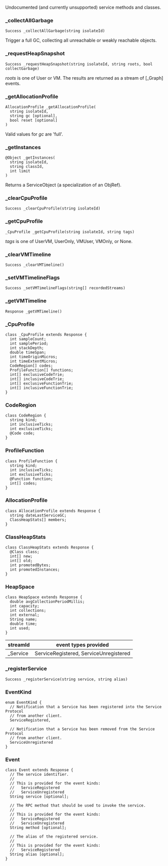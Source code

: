 Undocumented (and currently unsupported) service methods and classes.

### _collectAllGarbage

```
Success _collectAllGarbage(string isolateId)
```

Trigger a full GC, collecting all unreachable or weakly reachable objects.

### _requestHeapSnapshot

```
Success _requestHeapSnapshot(string isolateId, string roots, bool collectGarbage)
```

_roots_ is one of User or VM. The results are returned as a stream of
[_Graph] events.

### _getAllocationProfile

```
AllocationProfile _getAllocationProfile(
  string isolateId,
  string gc [optional],
  bool reset [optional]
)
```

Valid values for _gc_ are 'full'.


### _getInstances

```
@Object _getInstances(
  string isolateId,
  string classId,
  int limit
)
```

Returns a ServiceObject (a specialization of an ObjRef).

### _clearCpuProfile

```
Success _clearCpuProfile(string isolateId)
```

### _getCpuProfile

```
_CpuProfile _getCpuProfile(string isolateId, string tags)
```

_tags_ is one of UserVM, UserOnly, VMUser, VMOnly, or None.

### _clearVMTimeline

```
Success _clearVMTimeline()
```

### _setVMTimelineFlags

```
Success _setVMTimelineFlags(string[] recordedStreams)
```

### _getVMTimeline

```
Response _getVMTimeline()
```

### _CpuProfile

```
class _CpuProfile extends Response {
  int sampleCount;
  int samplePeriod;
  int stackDepth;
  double timeSpan;
  int timeOriginMicros;
  int timeExtentMicros;
  CodeRegion[] codes;
  ProfileFunction[] functions;
  int[] exclusiveCodeTrie;
  int[] inclusiveCodeTrie;
  int[] exclusiveFunctionTrie;
  int[] inclusiveFunctionTrie;
}
```

### CodeRegion

```
class CodeRegion {
  string kind;
  int inclusiveTicks;
  int exclusiveTicks;
  @Code code;
}
```

<!-- <string|int>[] ticks -->

### ProfileFunction

```
class ProfileFunction {
  string kind;
  int inclusiveTicks;
  int exclusiveTicks;
  @Function function;
  int[] codes;
}
```

<!-- <string|int>[] ticks -->

### AllocationProfile

```
class AllocationProfile extends Response {
  string dateLastServiceGC;
  ClassHeapStats[] members;
}
```

<!-- TODO: int dateLastServiceGC -->

### ClassHeapStats

```
class ClassHeapStats extends Response {
  @Class class;
  int[] new;
  int[] old;
  int promotedBytes;
  int promotedInstances;
}
```

### HeapSpace

```
class HeapSpace extends Response {
  double avgCollectionPeriodMillis;
  int capacity;
  int collections;
  int external;
  String name;
  double time;
  int used;
}
```

<!-- _CpuProfile -->
<!--
    counters: _JsonMap
    codes: JSArray
    functions: JSArray
    exclusiveCodeTrie: JSArray
    inclusiveCodeTrie: JSArray
    exclusiveFunctionTrie: JSArray
    inclusiveFunctionTrie: JSArray
  -->

<!-- _getCpuProfileTimeline -->

<!-- _getAllocationSamples -->

streamId | event types provided
-------- | -----------
_Service | ServiceRegistered, ServiceUnregistered

### _registerService

```
Success _registerService(string service, string alias)
```

### EventKind

```
enum EventKind {
  // Notification that a Service has been registered into the Service Protocol
  // from another client.
  ServiceRegistered,

  // Notification that a Service has been removed from the Service Protocol
  // from another client.
  ServiceUnregistered
}
```

### Event

```
class Event extends Response {
  // The service identifier.
  //
  // This is provided for the event kinds:
  //   ServiceRegistered
  //   ServiceUnregistered
  String service [optional];

  // The RPC method that should be used to invoke the service.
  //
  // This is provided for the event kinds:
  //   ServiceRegistered
  //   ServiceUnregistered
  String method [optional];

  // The alias of the registered service.
  //
  // This is provided for the event kinds:
  //   ServiceRegistered
  String alias [optional];
}
```
